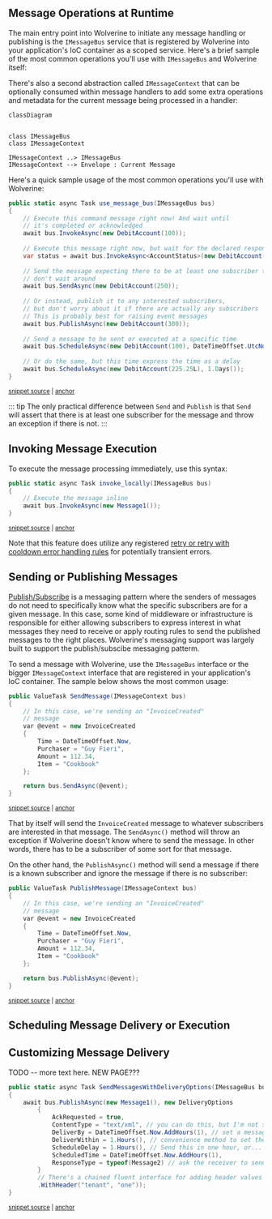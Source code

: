## Message Operations at Runtime

The main entry point into Wolverine to initiate any message handling or publishing is the `IMessageBus` service
that is registered by Wolverine into your application's IoC container as a scoped service. Here's a brief sample
of the most common operations you'll use with `IMessageBus` and Wolverine itself:

There's also a second abstraction called `IMessageContext` that can be optionally consumed
within message handlers to add some extra operations and metadata for the
current message being processed in a handler:

```mermaid
classDiagram
    

class IMessageBus
class IMessageContext

IMessageContext ..> IMessageBus
IMessageContext --> Envelope : Current Message
```

Here's a quick sample usage of the most common operations you'll use with Wolverine:

<!-- snippet: sample_message_bus_basics -->
<a id='snippet-sample_message_bus_basics'></a>
```cs
public static async Task use_message_bus(IMessageBus bus)
{
    // Execute this command message right now! And wait until
    // it's completed or acknowledged
    await bus.InvokeAsync(new DebitAccount(100));
    
    // Execute this message right now, but wait for the declared response
    var status = await bus.InvokeAsync<AccountStatus>(new DebitAccount(250));
    
    // Send the message expecting there to be at least one subscriber to be executed later, but
    // don't wait around
    await bus.SendAsync(new DebitAccount(250));
    
    // Or instead, publish it to any interested subscribers, 
    // but don't worry about it if there are actually any subscribers
    // This is probably best for raising event messages
    await bus.PublishAsync(new DebitAccount(300));
    
    // Send a message to be sent or executed at a specific time
    await bus.ScheduleAsync(new DebitAccount(100), DateTimeOffset.UtcNow.AddDays(1));
    
    // Or do the same, but this time express the time as a delay
    await bus.ScheduleAsync(new DebitAccount(225.25L), 1.Days());
}
```
<sup><a href='https://github.com/JasperFx/wolverine/blob/main/src/Samples/DocumentationSamples/MessageBusBasics.cs#L8-L35' title='Snippet source file'>snippet source</a> | <a href='#snippet-sample_message_bus_basics' title='Start of snippet'>anchor</a></sup>
<!-- endSnippet -->

::: tip
The only practical difference between `Send` and `Publish` is that `Send` will assert that there is at least
one subscriber for the message and throw an exception if there is not.
:::

## Invoking Message Execution

To execute the message processing immediately, use this syntax:

<!-- snippet: sample_invoke_locally -->
<a id='snippet-sample_invoke_locally'></a>
```cs
public static async Task invoke_locally(IMessageBus bus)
{
    // Execute the message inline
    await bus.InvokeAsync(new Message1());
}
```
<sup><a href='https://github.com/JasperFx/wolverine/blob/main/src/Samples/DocumentationSamples/EnqueueSamples.cs#L11-L19' title='Snippet source file'>snippet source</a> | <a href='#snippet-sample_invoke_locally' title='Start of snippet'>anchor</a></sup>
<!-- endSnippet -->

Note that this feature does utilize any registered [retry or retry with cooldown error handling rules](/guide/handlers/error-handling)
for potentially transient errors.

## Sending or Publishing Messages

[Publish/Subscribe](https://docs.microsoft.com/en-us/azure/architecture/patterns/publisher-subscriber) is a messaging pattern where the senders of messages do not need to specifically know what the specific subscribers are for a given message. In this case, some kind of middleware or infrastructure is responsible for either allowing subscribers to express interest in what messages they need to receive or apply routing rules to send the published messages to the right places. Wolverine's messaging support was largely built to support the publish/subscibe messaging patterm.

To send a message with Wolverine, use the `IMessageBus` interface or the bigger `IMessageContext` interface that
are registered in your application's IoC container. The sample below shows the most common usage:

<!-- snippet: sample_sending_message_with_servicebus -->
<a id='snippet-sample_sending_message_with_servicebus'></a>
```cs
public ValueTask SendMessage(IMessageContext bus)
{
    // In this case, we're sending an "InvoiceCreated"
    // message
    var @event = new InvoiceCreated
    {
        Time = DateTimeOffset.Now,
        Purchaser = "Guy Fieri",
        Amount = 112.34,
        Item = "Cookbook"
    };

    return bus.SendAsync(@event);
}
```
<sup><a href='https://github.com/JasperFx/wolverine/blob/main/src/Samples/DocumentationSamples/PublishingSamples.cs#L167-L184' title='Snippet source file'>snippet source</a> | <a href='#snippet-sample_sending_message_with_servicebus' title='Start of snippet'>anchor</a></sup>
<!-- endSnippet -->

That by itself will send the `InvoiceCreated` message to whatever subscribers are interested in
that message. The `SendAsync()` method will throw an exception if Wolverine doesn't know where to send the message. In other words,
there has to be a subscriber of some sort for that message.

On the other hand, the `PublishAsync()` method will send a message if there is a known subscriber and ignore the message if there is
no subscriber:

<!-- snippet: sample_publishing_message_with_servicebus -->
<a id='snippet-sample_publishing_message_with_servicebus'></a>
```cs
public ValueTask PublishMessage(IMessageContext bus)
{
    // In this case, we're sending an "InvoiceCreated"
    // message
    var @event = new InvoiceCreated
    {
        Time = DateTimeOffset.Now,
        Purchaser = "Guy Fieri",
        Amount = 112.34,
        Item = "Cookbook"
    };

    return bus.PublishAsync(@event);
}
```
<sup><a href='https://github.com/JasperFx/wolverine/blob/main/src/Samples/DocumentationSamples/PublishingSamples.cs#L187-L204' title='Snippet source file'>snippet source</a> | <a href='#snippet-sample_publishing_message_with_servicebus' title='Start of snippet'>anchor</a></sup>
<!-- endSnippet -->

## Scheduling Message Delivery or Execution


## Customizing Message Delivery

TODO -- more text here. NEW PAGE???

<!-- snippet: sample_SendMessagesWithDeliveryOptions -->
<a id='snippet-sample_sendmessageswithdeliveryoptions'></a>
```cs
public static async Task SendMessagesWithDeliveryOptions(IMessageBus bus)
{
    await bus.PublishAsync(new Message1(), new DeliveryOptions
        {
            AckRequested = true,
            ContentType = "text/xml", // you can do this, but I'm not sure why you'd want to override this
            DeliverBy = DateTimeOffset.Now.AddHours(1), // set a message expiration date
            DeliverWithin = 1.Hours(), // convenience method to set the deliver-by expiration date
            ScheduleDelay = 1.Hours(), // Send this in one hour, or...
            ScheduledTime = DateTimeOffset.Now.AddHours(1),
            ResponseType = typeof(Message2) // ask the receiver to send this message back to you if it can
        }
        // There's a chained fluent interface for adding header values too
        .WithHeader("tenant", "one"));
}
```
<sup><a href='https://github.com/JasperFx/wolverine/blob/main/src/Samples/DocumentationSamples/CustomizingMessageDelivery.cs#L9-L27' title='Snippet source file'>snippet source</a> | <a href='#snippet-sample_sendmessageswithdeliveryoptions' title='Start of snippet'>anchor</a></sup>
<!-- endSnippet -->


